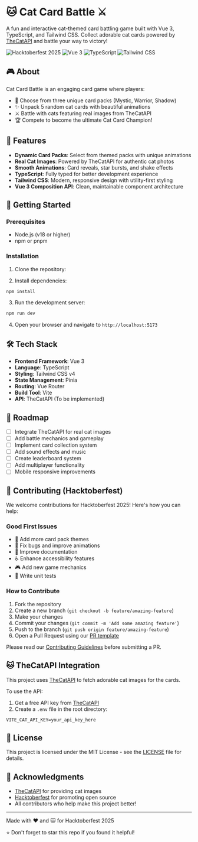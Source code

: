 # 🐱 Cat Card Battle ⚔️

A fun and interactive cat-themed card battling game built with Vue 3, TypeScript, and Tailwind CSS. Collect adorable cat cards powered by [TheCatAPI](https://thecatapi.com/) and battle your way to victory!

![Hacktoberfest 2025](https://img.shields.io/badge/Hacktoberfest-2025-blueviolet)
![Vue 3](https://img.shields.io/badge/Vue-3-42b883)
![TypeScript](https://img.shields.io/badge/TypeScript-5-3178c6)
![Tailwind CSS](https://img.shields.io/badge/Tailwind-4-38bdf8)

## 🎮 About

Cat Card Battle is an engaging card game where players:
- 🎴 Choose from three unique card packs (Mystic, Warrior, Shadow)
- ✨ Unpack 5 random cat cards with beautiful animations
- ⚔️ Battle with cats featuring real images from TheCatAPI
- 🏆 Compete to become the ultimate Cat Card Champion!

## 🌟 Features

- **Dynamic Card Packs**: Select from themed packs with unique animations
- **Real Cat Images**: Powered by TheCatAPI for authentic cat photos
- **Smooth Animations**: Card reveals, star bursts, and shake effects
- **TypeScript**: Fully typed for better development experience
- **Tailwind CSS**: Modern, responsive design with utility-first styling
- **Vue 3 Composition API**: Clean, maintainable component architecture

## 🚀 Getting Started

### Prerequisites

- Node.js (v18 or higher)
- npm or pnpm

### Installation

1. Clone the repository:

2. Install dependencies:
```bash
npm install
```

3. Run the development server:
```bash
npm run dev
```

4. Open your browser and navigate to `http://localhost:5173`

## 🛠️ Tech Stack

- **Frontend Framework**: Vue 3
- **Language**: TypeScript
- **Styling**: Tailwind CSS v4
- **State Management**: Pinia
- **Routing**: Vue Router
- **Build Tool**: Vite
- **API**: TheCatAPI (To be implemented)


## 🎯 Roadmap

- [ ] Integrate TheCatAPI for real cat images
- [ ] Add battle mechanics and gameplay
- [ ] Implement card collection system
- [ ] Add sound effects and music
- [ ] Create leaderboard system
- [ ] Add multiplayer functionality
- [ ] Mobile responsive improvements

## 🤝 Contributing (Hacktoberfest)

We welcome contributions for Hacktoberfest 2025! Here's how you can help:

### Good First Issues

- 🎨 Add more card pack themes
- 🐛 Fix bugs and improve animations
- 📝 Improve documentation
- ♿ Enhance accessibility features
- 🎮 Add new game mechanics
- 🧪 Write unit tests

### How to Contribute

1. Fork the repository
2. Create a new branch (`git checkout -b feature/amazing-feature`)
3. Make your changes
4. Commit your changes (`git commit -m 'Add some amazing feature'`)
5. Push to the branch (`git push origin feature/amazing-feature`)
6. Open a Pull Request using our [PR template](.github/PULL_REQUEST_TEMPLATE.md)

Please read our [Contributing Guidelines](CONTRIBUTING.md) before submitting a PR.


## 🐱 TheCatAPI Integration

This project uses [TheCatAPI](https://thecatapi.com/) to fetch adorable cat images for the cards.

To use the API:
1. Get a free API key from [TheCatAPI](https://thecatapi.com/signup)
2. Create a `.env` file in the root directory:
```env
VITE_CAT_API_KEY=your_api_key_here
```

## 📄 License

This project is licensed under the MIT License - see the [LICENSE](LICENSE) file for details.

## 🙏 Acknowledgments

- [TheCatAPI](https://thecatapi.com/) for providing cat images
- [Hacktoberfest](https://hacktoberfest.com/) for promoting open source
- All contributors who help make this project better!

---

Made with ❤️ and 🐱 for Hacktoberfest 2025

⭐ Don't forget to star this repo if you found it helpful!